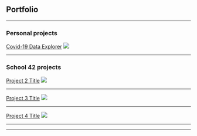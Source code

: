 ## Portfolio

---

### Personal projects 

[Covid-19 Data Explorer](/project1)
<img src="images/dummy_thumbnail.jpg?raw=true"/>

---

### School 42 projects

[Project 2 Title](/project2)
<img src="images/dummy_thumbnail.jpg?raw=true"/>

---
[Project 3 Title](/project3)
<img src="images/dummy_thumbnail.jpg?raw=true"/>

---

[Project 4 Title](/project4)
<img src="images/dummy_thumbnail.jpg?raw=true"/>

---



---

